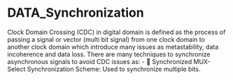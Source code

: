 # DATA_Synchronization
Clock Domain Crossing (CDC) in digital domain is defined as the process of passing a signal or vector (multi bit signal) from one clock domain to another clock domain which introduce many issues as metastability, data incoherence and data loss. There are many techniques to synchronize asynchronous signals to avoid CDC issues as: -  Synchronized MUX-Select Synchronization Scheme: Used to synchronize multiple bits.
